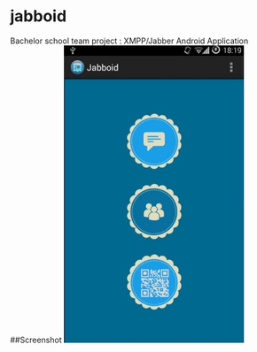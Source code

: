 jabboid
=======

Bachelor school team project : XMPP/Jabber Android Application
##Screenshot
![ScreenShot](/Documentation_French/jabboidUI.jpg?raw=true "Jabboid UI")
